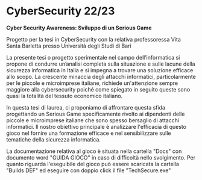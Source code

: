 # CyberSecurity 22/23
**Cyber Security Awareness: Sviluppo di un Serious Game**

Progetto per la tesi in CyberSecurity con la relativa professoressa Vita Santa Barletta presso Università degli Studi di Bari

La presente tesi o progetto sperimentale nel campo dell’informatica si propone di condurre un’analisi completa sulla situazione e sulle lacune della sicurezza informatica in Italia e si impegna a trovare una soluzione efficace allo scopo.
La crescente minaccia degli attacchi informatici, particolarmente per le piccole e microimprese italiane, richiede un'attenzione sempre maggiore alla cybersecurity poiché come spiegato in seguito queste sono quasi la totalità del tessuto economico italiano. 

In questa tesi di laurea, ci proponiamo di affrontare questa sfida progettando un Serious Game specificamente rivolto ai dipendenti delle piccole e microimprese italiane che sono spesso bersaglio di attacchi informatici. 
Il nostro obiettivo principale è analizzare l'efficacia di questo gioco nel fornire una formazione efficace e nel sensibilizzare sulle tematiche della sicurezza informatica.


La documentazione relativa al gioco è situata nella cartella "Docs" con documento word "GUIDA GIOCO" in caso di difficoltà nello svolgimento. 
Per quanto riguarda l'eseguibile del gioco può essere scaricata la cartella "Builds DEF" ed eseguire con doppio click il file "TechSecure.exe"


